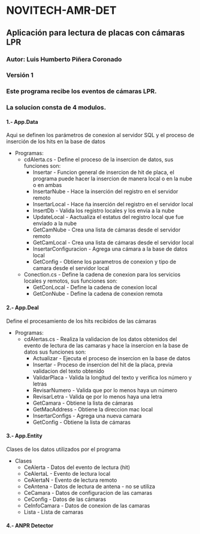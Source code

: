 # NOVITECH-AMR-DET
## Aplicación para lectura de placas con cámaras LPR
### Autor: Luis Humberto Piñera Coronado
### Versión 1

### Este programa recibe los eventos de cámaras LPR.

### La solucion consta de 4 modulos.
#### 1.- App.Data
Aqui se definen los parámetros de conexion al servidor SQL y el proceso de inserción de los hits en la base de datos 
- Programas:
  -  cdAlerta.cs - Define el proceso de la insercion de datos, sus funciones son:
     - Insertar - Funcion general de insercion de hit de placa, el programa puede hacer la insercion de manera local o en la nube o en ambas
     - InsertarNube - Hace la inserción del registro en el servidor remoto
     - InsertarLocal - Hace ña inserción del registro en el servidor local
     - InsertDb - Valida los registro locales y los envia a la nube
     - UpdateLocal - Aactualiza el estatus del registro local que fue enviado a la nube
     - GetCamNube - Crea una lista de cámaras desde el servidor remoto
     - GetCamLocal - Crea una lista de cámaras desde el servidor local
     - InsertarConfiguracion - Agrega una cámara a la base de datos local
     - GetConfig - Obtiene los parametros de conexion y tipo de camara desde el servidor local
    - Conection.cs - Define la cadena de conexion para los servicios locales y remotos, sus funciones son:
      - GetConLocal - Define la cadena de conexion local
      - GetConNube - Define la cadena de conexion remota
      
#### 2.- App.Deal
Define el procesamiento de los hits recibidos de las cámaras
- Programas:
    - cdAlertas.cs - Realiza la validacion de los datos obtenidos del evento de lectura de las camaras y hace la insercion en la base de datos sus funciones son:
       - Actualizar - Ejecuta el proceso de insercion en la base de datos
       - Insertar - Proceso de insercion del hit de la placa, previa validacion del texto obtenido
       - ValidarPlaca - Valida la longitud del texto y verifica los número y letras
       - RevisarNumero - Valida que por lo menos haya un número
       - RevisarLetra - Valida qe por lo menos haya una letra
       - GetCamara - Obtiene la lista de cámaras
       - GetMacAddress - Obtiene la direccion mac local
       - InsertarConfigs - Agrega una nueva camara
       - GetConfig - Obtiene la lista de cámaras
      
#### 3.- App.Entity
Clases de los datos utilizados por el programa
- Clases
   - CeAlerta - Datos del evento de lectura (hit)
   - CeAlertaL - Evento de lectura local
   - CeAlertaN - Evento de lectura remoto
   - CeAntena - Datos de lectura de antena - no se utiliza
   - CeCamara - Datos de configuracion de las camaras
   - CeConfig - Datos de las cámaras
   - CeInfoCamara - Datos de conexion de las camaras
   - Lista - Lista de camaras
 
#### 4.- ANPR Detector
